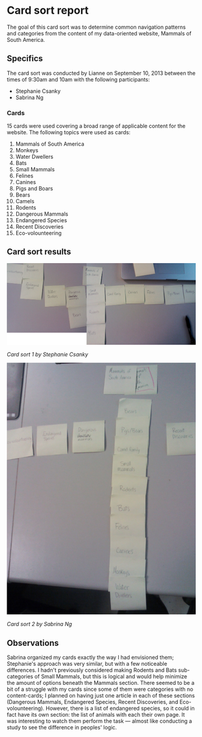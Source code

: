 # Card sort report

The goal of this card sort was to determine common navigation patterns and categories from the content of my data-oriented website, Mammals of South America.

## Specifics

The card sort was conducted by Lianne on September 10, 2013 between the times of 9:30am and 10am with the following participants:

- Stephanie Csanky
- Sabrina Ng

### Cards

15 cards were used covering a broad range of applicable content for the website. The following topics were used as cards:

1. Mammals of South America
2. Monkeys
3. Water Dwellers
4. Bats
5. Small Mammals
6. Felines
7. Canines
8. Pigs and Boars
9. Bears
10. Camels
11. Rodents
12. Dangerous Mammals
13. Endangered Species
14. Recent Discoveries
15. Eco-volounteering


## Card sort results

![Card sort 1 results](card-sort-1.jpg)

*Card sort 1 by Stephanie Csanky*

![Card sort 2 results](card-sort-2.jpg)

*Card sort 2 by Sabrina Ng*

## Observations

Sabrina organized my cards exactly the way I had envisioned them; Stephanie's approach was very similar, but with a few noticeable differences. I hadn't previously
considered making Rodents and Bats sub-categories of Small Mammals, but this is logical and would help minimize the amount of options beneath the Mammals section.
There seemed to be a bit of a struggle with my cards since some of them were categories with no content-cards; I planned on having just one article in each of 
these sections (Dangerous Mammals, Endangered Species, Recent Discoveries, and Eco-volounteering). However, there is a list of endangered species, so it could in 
fact have its own section: the list of animals with each their own page. It was interesting to watch them perform the task — almost like conducting a study to see 
the difference in peoples' logic.